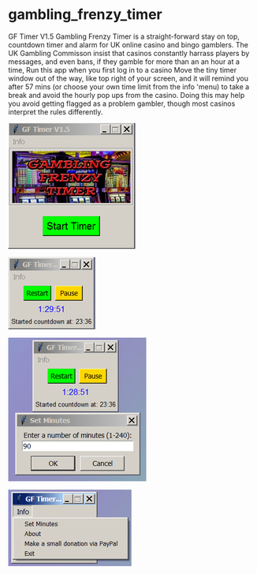 # gambling_frenzy_timer

GF Timer V1.5
                           Gambling Frenzy Timer is a straight-forward
                           stay on top, countdown timer and alarm for UK
                           online casino and bingo gamblers.
                           The UK Gambling Commisson insist that casinos
                           constantly harrass players by messages, and
                           even bans, if they gamble for more than an
                           an hour at a time,
                           Run this app when you first log in to a casino
                           Move the tiny timer window out of the way,
                           like top right
                           of your screen, and it will remind you after
                           57 mins (or choose your own time limit from the info
                           'menu) to take
                           a break and avoid the hourly pop ups from the
                           casino. Doing this may help you avoid
                           getting flagged as a
                           problem gambler, though most casinos interpret
                           the rules differently.


![Alt Text](https://github.com/Steve-Shambles/gambling_frenzy_timer/blob/main/gft_screenshot1.png)

![Alt Text](https://github.com/Steve-Shambles/gambling_frenzy_timer/blob/main/gft_screenshot2.png)

![Alt Text](https://github.com/Steve-Shambles/gambling_frenzy_timer/blob/main/gft_screenshot3.png)

![Alt Text](https://github.com/Steve-Shambles/gambling_frenzy_timer/blob/main/gft_screenshot4.png)

